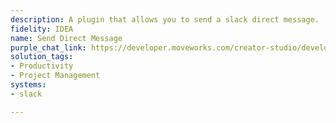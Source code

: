 ```yaml
---
description: A plugin that allows you to send a slack direct message.
fidelity: IDEA
name: Send Direct Message
purple_chat_link: https://developer.moveworks.com/creator-studio/developer-tools/purple-chat-builder/?workspace=%7B%22title%22%3A%22My+Workspace%22%2C%22botSettings%22%3A%7B%22name%22%3A%22%22%2C%22imageUrl%22%3A%22%22%7D%2C%22mocks%22%3A%5B%7B%22id%22%3A580%2C%22title%22%3A%22New+Mock%22%2C%22transcript%22%3A%7B%22settings%22%3A%7B%22colorStyle%22%3A%22LIGHT%22%2C%22startTime%22%3A%2211%3A43+AM%22%2C%22defaultPerson%22%3A%22GWEN%22%2C%22editable%22%3Atrue%2C%22botName%22%3A%22%22%2C%22botImageUrl%22%3A%22%22%7D%2C%22messages%22%3A%5B%7B%22from%22%3A%22USER%22%2C%22text%22%3A%22Send+a+Slack+message+to+Jim+about+the+meeting+being+rescheduled+to+3PM.%22%7D%2C%7B%22from%22%3A%22ANNOTATION%22%2C%22text%22%3A%22Identifies+the+action+as+%27Send+a+Slack+message%27+and+extracts+the+recipient+%27Jim%27+and+the+message+%27Hello+Jim%2C+The+meeting+has+been+rescheduled+to+3PM.%22%7D%2C%7B%22from%22%3A%22BOT%22%2C%22text%22%3A%22%3Cp%3EPlease+confirm+the+message+to+Jim.%3Cbr%3E%3C%2Fp%3E%22%2C%22cards%22%3A%5B%7B%22title%22%3A%22%3Cp%3EMessage+to+send%3Cbr%3E%3C%2Fp%3E%22%2C%22text%22%3A%22%3Cp%3E%3Cb%3ERecipient%3A+%3C%2Fb%3EJim%3Cbr%3E%3Cb%3EMessage%3A%3C%2Fb%3E+%27Hello+Jim%2C+The+meeting+is+rescheduled+to+3+PM+today.%3Cbr%3E%3C%2Fp%3E%22%2C%22buttons%22%3A%5B%7B%22style%22%3A%22PRIMARY%22%2C%22text%22%3A%22Send+on+Slack%22%7D%2C%7B%22text%22%3A%22Edit+Message%22%7D%2C%7B%22text%22%3A%22Cancel%22%7D%5D%7D%5D%7D%5D%7D%7D%5D%7D
solution_tags:
- Productivity
- Project Management
systems:
- slack

---
```

